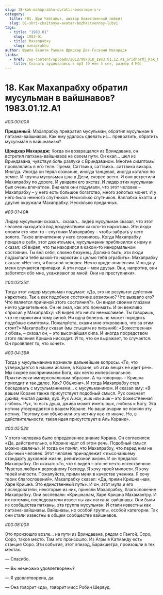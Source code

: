 ```yaml
---
slug: 18-kak-mahaprabhu-obratil-musulman-v-v
category:
  title: (01. Шри Чайтанья, аватар божественной любви)
  slug: 01-shri-chaitanya-avatar-bozhestvennoy-lubvi
tags:
  - title: "1983.01"
    slug: 1983-01
  - title: Махапрабху
    slug: mahaprabhu
author: Шрила Бхакти Ракшак Шридхар Дев-Госвами Махарадж
links:
  - href: /wp-content/uploads/2012/08/018_1983.01.12.A1_SridharMj_Kak_Mahaprabhu_obratil_musulman_v_vaishnavov.mp3
    title: Скачать аудиозапись в mp3 (9 мин 3 сек, размер 4 Мб)
---
```


# 18. Как Махапрабху обратил мусульман в вайшнавов? 1983.01.12.A1

*#00:00:00#*

**Преданный:** Махапрабху превратил мусульман, обратил мусульман в патхана-вайшнавов. Как ему удалось сделать из… превратить, обратить мусульман в вайшнавизм?

**Шридхар Махарадж:** Когда он возвращался из Вриндавана, он встретил патхана-вайшнавов на своем пути. Он ехал… шел из Вриндавана, чувствуя боль разлуки с Вриндаваном. Многие симптомы проявлялись в его теле. Према, Саттвика, саттвика…саттвика викара. Иногда. Иногда он терял сознание, иногда танцевал, иногда катался по земле. И группа мусульман шла в Дели, скорее всего. И они встретили Махапрабху по дороге. И увидели его экстаз. И лидер этих мусульман был очень впечатлен. Вначале они подумали, что этот человек – Махапрабху – у него есть большое богатство, много золотых монет. И у него было немного спутников. Несколько спутников. Валлабха Бхатта и другие окружали Махапрабху. Несколько преданных.

*#00:01:40#*

Лидер мусульман сказал… сказал… лидер мусульман сказал, что этот человек находится под воздействием какого-то наркотика. Эти люди опоили его чем-то – спутники Махапрабху – чтобы забрать у него золото. Такое впечатление у него сложилось. Когда Махапрабху пришел в себя, этот джентльмен, мусульманин приблизился к нему и сказал: «Я видел, что ты находился в каком-то ненормальном состоянии. Ты вел себя, словно безумец. Должно быть, эти люди подсыпали тебе какой-то наркотик с целью тебя ограбить». Махапрабху сказал: «Нет-нет, я больной человек. Нечто вроде эпилепсии. Иногда у меня случаются припадки. А эти люди – мои друзья. Они, напротив, они заботятся обо мне, ухаживают за мной. Они не преступники».

*#00:03:25#*

Тогда этот лидер мусульман подумал: «Да, это не результат действия наркотика. Так а как подобное состояние возможно? Что вызвало его? Что является причиной этого состояния?». Он видел своими глазами нечто удивительное. Он не знал, как это понимать. И он вежливо спросил у Махапрабху: «Я видел это нечто немыслимое. Ты говоришь, что не наркотики тому виной. Ни одна болезнь не может породить подобные симптомы. Пожалуйста, скажи мне откровенно, что за этим стоит?» Махапрабху сказал (мы слышим из писаний): «Божественная любовь, – сказал он, – это высочайшая сила. И иногда посредством этого явления Кришна нисходит. И то, что он выражает, то случается. Он проявляет то, что хочет».

*#00:04:39#*

Тогда у мусульманина возникли дальнейшие вопросы. «То, что утверждается в нашем исламе, в Коране, об этих вещах не идет речь. Мы скорее воспринимаем Бога, как нечто имперсональное. Практически имперсональным образом. А ты говоришь – Кришна приходит и так далее. Как? Объясни». И тогда Махапрабху стал беседовать с мусульманинами… с мусульманином. И сказал ему: «В вашем Коране также присутствует подобный смысл. Рух означает джива, чистая джива, дух. Рух А эск, ишк или эшк – это божественная любовь. Рух, то есть душа, джива может иметь эшк, любовь к Богу. Эта истина утверждается в вашем Коране. Но ваши ачарии не поняли эту истину. Поэтому они объяснили эту истину как-то иначе. Но, в действительности, такая идея присутствует в Аль Коране».

*#00:05:52#*

У этого человека было определенное знание Корана. Он согласился: «Да, действительно, в Коране идет об этом речь. Подобный смысл можно извлечь». И тогда он понял, что Махапрабху, что перед ним не обычный человек. Этот человек принадлежит к высочайшему стандарту духовной жизни, религиозной жизни. И он предался Махапрабху. Он сказал: «То, что я видел – это не нечто естественное. Чувство любви к верховному Господу. Я хочу твоей милости. Я хочу твоей милости. Пожалуйста, прими меня в качестве ученика. Я хочу твоих благословений». Махапрабху сказал: «Да, прими Кришна-нам, Харе Кришна. Это единственный путь». И он, этот мула и его последователи, некоторые из них, приняли Махапрабху, благословение Махапрабху. Они воспевали: «Кришнанам, Харе Кришна Махамантру. И их потомки, последователи известны как патхана-вайшнавы. Они были из сообщества патханы, эта группа мусульман. И стали известны как патхана-вайшнавы. Вайшнавы, но особой группы, особой категории. Так они стали известны в общем сообществе вайшнавов.

*#00:08:00#*

Это произошло возле… на пути из Вриндавана, рядом с Гангой. Соро, Соро, такое место. Там это произошло. Из Агры в Катманду есть станция Соро. Эти события, этот эпизод, Баракшетра, произошли в тех местах.

— Спасибо.

— Вы немножко удовлетворены?

— Я удовлетворена, да.

— Она говорит «да», говорит мисс Робин Шервуд.

